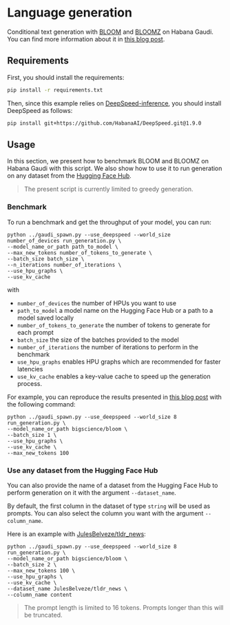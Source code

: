 <!---
Copyright 2022 The HuggingFace Team. All rights reserved.

Licensed under the Apache License, Version 2.0 (the "License");
you may not use this file except in compliance with the License.
You may obtain a copy of the License at

    http://www.apache.org/licenses/LICENSE-2.0

Unless required by applicable law or agreed to in writing, software
distributed under the License is distributed on an "AS IS" BASIS,
WITHOUT WARRANTIES OR CONDITIONS OF ANY KIND, either express or implied.
See the License for the specific language governing permissions and
limitations under the License.
-->

# Language generation

Conditional text generation with [BLOOM](https://huggingface.co/bigscience/bloom) and [BLOOMZ](https://huggingface.co/bigscience/bloomz) on Habana Gaudi. You can find more information about it in [this blog post](https://huggingface.co/blog/habana-gaudi-2-bloom).


## Requirements

First, you should install the requirements:
```bash
pip install -r requirements.txt
```

Then, since this example relies on [DeepSpeed-inference](https://docs.habana.ai/en/latest/PyTorch/DeepSpeed/Inference_Using_DeepSpeed.html), you should install DeepSpeed as follows:
```bash
pip install git+https://github.com/HabanaAI/DeepSpeed.git@1.9.0
```


## Usage

In this section, we present how to benchmark BLOOM and BLOOMZ on Habana Gaudi with this script. We also show how to use it to run generation on any dataset from the [Hugging Face Hub](https://huggingface.co/datasets).

> The present script is currently limited to greedy generation.


### Benchmark

To run a benchmark and get the throughput of your model, you can run:
```
python ../gaudi_spawn.py --use_deepspeed --world_size number_of_devices run_generation.py \
--model_name_or_path path_to_model \
--max_new_tokens number_of_tokens_to_generate \
--batch_size batch_size \
--n_iterations number_of_iterations \
--use_hpu_graphs \
--use_kv_cache
```
with
- `number_of_devices` the number of HPUs you want to use
- `path_to_model` a model name on the Hugging Face Hub or a path to a model saved locally
- `number_of_tokens_to_generate` the number of tokens to generate for each prompt
- `batch_size` the size of the batches provided to the model
- `number_of_iterations` the number of iterations to perform in the benchmark
- `use_hpu_graphs` enables HPU graphs which are recommended for faster latencies
- `use_kv_cache` enables a key-value cache to speed up the generation process.

For example, you can reproduce the results presented in [this blog post](https://huggingface.co/blog/habana-gaudi-2-bloom) with the following command:
```
python ../gaudi_spawn.py --use_deepspeed --world_size 8 run_generation.py \
--model_name_or_path bigscience/bloom \
--batch_size 1 \
--use_hpu_graphs \
--use_kv_cache \
--max_new_tokens 100
```


### Use any dataset from the Hugging Face Hub

You can also provide the name of a dataset from the Hugging Face Hub to perform generation on it with the argument `--dataset_name`.

By default, the first column in the dataset of type `string` will be used as prompts. You can also select the column you want with the argument `--column_name`.

Here is an example with [JulesBelveze/tldr_news](https://huggingface.co/datasets/JulesBelveze/tldr_news):
```
python ../gaudi_spawn.py --use_deepspeed --world_size 8 run_generation.py \
--model_name_or_path bigscience/bloom \
--batch_size 2 \
--max_new_tokens 100 \
--use_hpu_graphs \
--use_kv_cache \
--dataset_name JulesBelveze/tldr_news \
--column_name content
```

> The prompt length is limited to 16 tokens. Prompts longer than this will be truncated.

